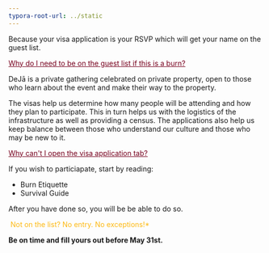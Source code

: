 ```yaml
---
typora-root-url: ../static
---
```


Because your visa application is your RSVP which will get your name on the guest list.



<span style="color:#77011e;"><u>Why do I need to be on the guest list if this is a burn?</u></span>

DeJā is a private gathering celebrated on private property, open to those who learn about the event and make their way to the property.  

The visas help us determine how many people will be attending and how they plan to participate. This in turn helps us with the logistics of the infrastructure as well as providing a census. The applications also help us keep balance between those who understand our culture and those who may be new to it.

<span style="color:#77011e;"><u>Why can't I open the visa application tab?</u></span>

If you wish to particiapate, start by reading:

- Burn Etiquette
- Survival Guide

After you have done so, you will be be able to do so.




​
 <span style="color:#fdb913;">Not on the list? No entry. No exceptions!* </span>



**Be on time and fill yours out before May 31st.**

